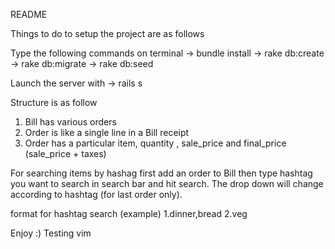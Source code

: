 
README

Things to do to setup the project are as follows

Type the following commands on terminal
-> bundle install
-> rake db:create
-> rake db:migrate
-> rake db:seed


Launch the server with
-> rails s


Structure is as follow 

1. Bill has various orders
2. Order is like a single line in a Bill receipt
3. Order has a particular item, quantity , sale_price  and final_price (sale_price + taxes)

For searching items by hashag first add an order to Bill then type hashtag you want to search in search bar and hit search. The drop down  will change according to hashtag (for last order only).

format for hashtag search (example)
1.dinner,bread
2.veg


Enjoy :)
Testing vim 
